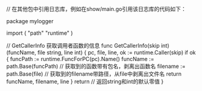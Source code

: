 // 在其他包中引用日志库，例如在show/main.go引用该日志库的代码如下：

package mylogger

import (
    "path"
    "runtime"
)

// GetCallerInfo 获取调用者函数的信息
func GetCallerInfo(skip int) (funcName, file string, line int) {
    pc, file, line, ok := runtime.Caller(skip)
    if ok {
        funcPath := runtime.FuncForPC(pc).Name()
        funcName := path.Base(funcPath) // 获取到的函数带有包名，剥离出函数名
        filename := path.Base(file)   // 获取到的filename带路径，从file中剥离出文件名
        return funcName, filename, line
    }
    return // 返回string和int的默认零值
}